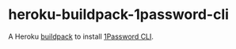 # heroku-buildpack-1password-cli

A Heroku [buildpack](https://devcenter.heroku.com/articles/buildpack-api) to install [1Password CLI](https://developer.1password.com/docs/cli/install-server).